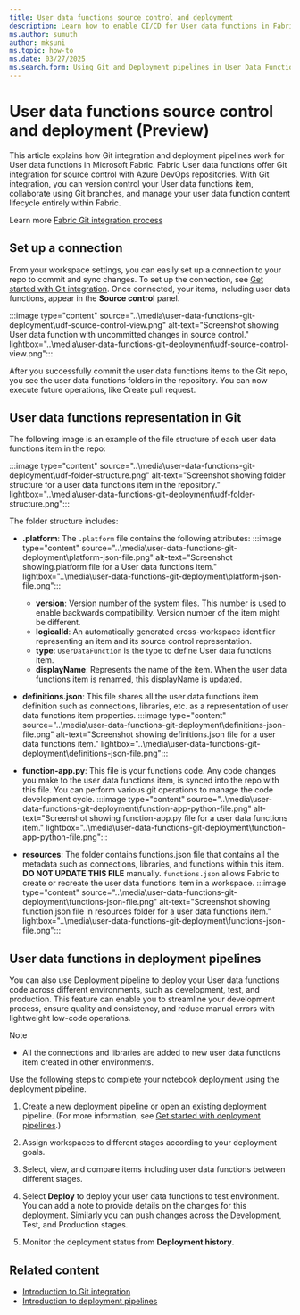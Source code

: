 ```yaml
---
title: User data functions source control and deployment
description: Learn how to enable CI/CD for User data functions in Fabric.
ms.author: sumuth
author: mksuni
ms.topic: how-to
ms.date: 03/27/2025
ms.search.form: Using Git and Deployment pipelines in User Data Functions
---
```


# User data functions source control and deployment (Preview)

This article explains how Git integration and deployment pipelines work for User data functions in Microsoft Fabric. Fabric User data functions offer Git integration for source control with Azure DevOps repositories. With Git integration, you can version control your User data functions item, collaborate using Git branches, and manage your user data function content lifecycle entirely within Fabric.

Learn more [Fabric Git integration process](../../cicd/git-integration/git-integration-process.md)

## Set up a connection
From your workspace settings, you can easily set up a connection to your repo to commit and sync changes. To set up the connection, see [Get started with Git integration](../../cicd/git-integration/git-get-started.md). Once connected, your items, including user data functions, appear in the **Source control** panel.

:::image type="content" source="..\media\user-data-functions-git-deployment\udf-source-control-view.png" alt-text="Screenshot showing User data function with uncommitted changes in source control." lightbox="..\media\user-data-functions-git-deployment\udf-source-control-view.png":::

After you successfully commit the user data functions items to the Git repo, you see the user data functions folders in the repository. You can now execute future operations, like Create pull request.

## User data functions representation in Git
The following image is an example of the file structure of each user data functions item in the repo:

:::image type="content" source="..\media\user-data-functions-git-deployment\udf-folder-structure.png" alt-text="Screenshot showing folder structure for a user data functions item in the repository." lightbox="..\media\user-data-functions-git-deployment\udf-folder-structure.png":::

The folder structure includes: 

- **.platform**: The `.platform` file contains the following attributes:
    :::image type="content" source="..\media\user-data-functions-git-deployment\platform-json-file.png" alt-text="Screenshot showing.platform file for a User data functions item." lightbox="..\media\user-data-functions-git-deployment\platform-json-file.png":::

    - **version**: Version number of the system files. This number is used to enable backwards compatibility. Version number of the item might be different.
    - **logicalId**: An automatically generated cross-workspace identifier representing an item and its source control representation.
    - **type**: `UserDataFunction` is the type to define User data functions item.
    - **displayName**: Represents the name of the item. When the user data functions item is renamed, this displayName is updated. 
 
- **definitions.json**: This file shares all the user data functions item definition such as connections, libraries, etc. as a representation of user data functions item properties. 
    :::image type="content" source="..\media\user-data-functions-git-deployment\definitions-json-file.png" alt-text="Screenshot showing definitions.json file for a user data functions item." lightbox="..\media\user-data-functions-git-deployment\definitions-json-file.png":::

- **function-app.py**: This file is your functions code. Any code changes you make to the user data functions item, is synced into the repo with this file. You can perform various git operations to manage the code development cycle.
    :::image type="content" source="..\media\user-data-functions-git-deployment\function-app-python-file.png" alt-text="Screenshot showing function-app.py file for a user data functions item." lightbox="..\media\user-data-functions-git-deployment\function-app-python-file.png":::

- **resources**: The folder contains functions.json file that contains all the metadata such as connections, libraries, and functions within this item. **DO NOT UPDATE THIS FILE** manually. `functions.json` allows Fabric to create or recreate the user data functions item in a workspace. 
    :::image type="content" source="..\media\user-data-functions-git-deployment\functions-json-file.png" alt-text="Screenshot showing function.json file in resources folder for a user data functions item." lightbox="..\media\user-data-functions-git-deployment\functions-json-file.png":::


## User data functions in deployment pipelines

You can also use Deployment pipeline to deploy your User data functions code across different environments, such as development, test, and production. This feature can enable you to streamline your development process, ensure quality and consistency, and reduce manual errors with lightweight low-code operations.

> [!NOTE]
> - All the connections and libraries are added to new user data functions item created in other environments. 

Use the following steps to complete your notebook deployment using the deployment pipeline.

1. Create a new deployment pipeline or open an existing deployment pipeline. (For more information, see [Get started with deployment pipelines](../../cicd/deployment-pipelines/get-started-with-deployment-pipelines.md).)

1. Assign workspaces to different stages according to your deployment goals.
2. Select, view, and compare items including user data functions between different stages.
3. Select **Deploy** to deploy your user data functions to test environment. You can add a note to provide details on the changes for this deployment. Similarly you can push changes across the Development, Test, and Production stages.
4. Monitor the deployment status from **Deployment history**.

## Related content

- [Introduction to Git integration](../../cicd/git-integration/intro-to-git-integration.md)
- [Introduction to deployment pipelines](../../cicd/deployment-pipelines/intro-to-deployment-pipelines.md)